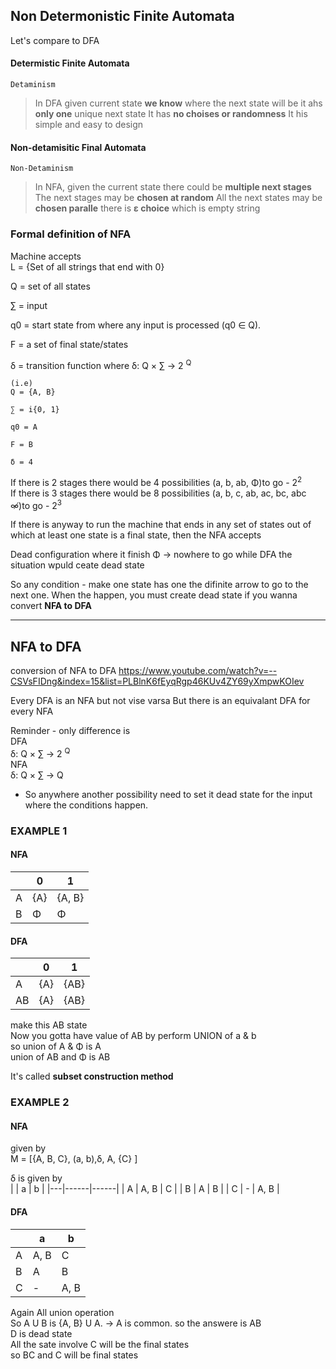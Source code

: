 ## Non Determonistic Finite Automata


Let's compare to DFA
#### Determistic Finite Automata
    Detaminism

> In DFA given current state **we know** where the next state will be
> it ahs **only one** unique next state
> It has **no choises or randomness**
> It his simple and easy to design

#### Non-detamisitic Final Automata      
    Non-Detaminism

> In NFA, given the current state there could be **multiple next stages**    
> The next stages may be **chosen at random**
> All the next states may be **chosen paralle**
> there is **ε choice** which is empty string


### Formal definition of NFA

Machine accepts     
L = {Set of all strings that end with 0}        

Q = set of all states

∑ = input

q0 = start state from where any input is processed (q0 ∈ Q).

F = a set of final state/states 

δ = transition function where δ: Q × ∑ → 2 <sup>Q</sup>


    (i.e)
    Q = {A, B}

    ∑ = i{0, 1}

    q0 = A

    F = B

    δ = 4

If there is 2 stages there would be 4 possibilities (a, b, ab, Φ)to go - 2<sup>2</sup>     
If there is 3 stages there would be 8 possibilities (a, b, c, ab, ac, bc, abc ∞̸)to go - 2<sup>3</sup>      


If there is anyway to run the machine  that ends in any set  of states out of which
at least one state is a final state, then the NFA accepts

Dead configuration where it finish  Φ -> nowhere to go while DFA the situation wpuld ceate dead state

So any condition - make one state has one the difinite arrow to go to the next one. 
When the happen, you must create dead state if you wanna convert **NFA to DFA**

******

## NFA to DFA

conversion of NFA to DFA
https://www.youtube.com/watch?v=--CSVsFIDng&index=15&list=PLBlnK6fEyqRgp46KUv4ZY69yXmpwKOIev        

Every DFA is an NFA but not vise varsa
But there is an equivalant DFA for every NFA


Reminder - only difference is       
DFA     
δ: Q × ∑ → 2 <sup>Q</sup>      
NFA     
δ: Q × ∑ → Q        

- So anywhere another possibility need to set it dead state for the input where the conditions happen.

### EXAMPLE 1

#### NFA

|   | 0   | 1      |
|---|-----|--------|
| A | {A} | {A, B} |
| B | Φ   | Φ      |

#### DFA
|   | 0   | 1      |
|---|-----|--------|
| A | {A} |  {AB}  |            
| AB | {A}  | {AB}      |           

make this AB state      
Now you gotta have value of AB by perform UNION of a & b        
so union of A &  Φ  is A        
union of AB and  Φ  is AB       

It's called **subset construction method**

### EXAMPLE 2

#### NFA 
given by        
M = \[{A, B, C}, (a, b),δ, A, {C} ]     

δ is given by       
|   | a    | b    |
|---|------|------|
| A | A, B | C    |
| B | A    | B    |
| C | -    | A, B |


#### DFA 
|   | a    | b    |
|---|------|------|
| A | A, B | C    |
| B | A    | B    |
| C | -    | A, B |

Again All union operation       
So A U B is {A, B} U A. -> A is common. so the answere is AB        
D is dead state     
All the sate involve C will be the final states     
so BC and C will be final states        




